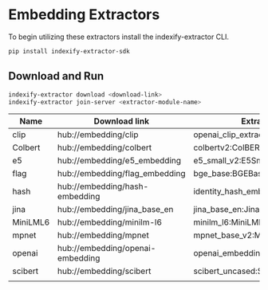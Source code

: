# Embedding Extractors

To begin utilizing these extractors install the indexify-extractor CLI.

```bash
pip install indexify-extractor-sdk
```

## Download and Run
```bash
indexify-extractor download <download-link>
indexify-extractor join-server <extractor-module-name>
```

| Name     | Download link                    | Extractor Module Name                             |
|----------|----------------------------------|---------------------------------------------------|
| clip     | hub://embedding/clip             | openai_clip_extractor:ClipEmbeddingExtractor      |
| Colbert  | hub://embedding/colbert          | colbertv2:ColBERTv2Base                           |
| e5       | hub://embedding/e5_embedding     | e5_small_v2:E5SmallEmbeddings                     |
| flag     | hub://embedding/flag_embedding   | bge_base:BGEBase                                  |
| hash     | hub://embedding/hash-embedding   | identity_hash_embedding:IdentityHashEmbedding     |
| jina     | hub://embedding/jina_base_en     | jina_base_en:JinaEmbeddingsBase                   |
| MiniLML6 | hub://embedding/minilm-l6        | minilm_l6:MiniLML6Extractor                       |
| mpnet    | hub://embedding/mpnet            | mpnet_base_v2:MPNetV2                             |
| openai   | hub://embedding/openai-embedding | openai_embedding:OpenAIEmbeddingExtractor         |
| scibert  | hub://embedding/scibert          | scibert_uncased:SciBERTExtractor                  |
|          |                                  |                                                   |
